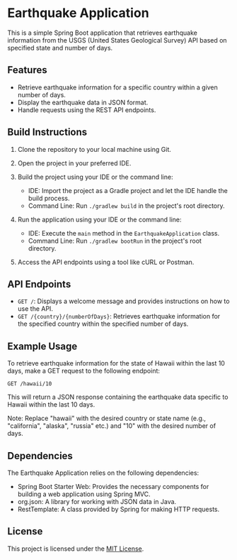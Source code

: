 # Earthquake Application

This is a simple Spring Boot application that retrieves earthquake information from the USGS (United States Geological Survey) API based on specified state and number of days.

## Features

- Retrieve earthquake information for a specific country within a given number of days.
- Display the earthquake data in JSON format.
- Handle requests using the REST API endpoints.

## Build Instructions

1. Clone the repository to your local machine using Git.

2. Open the project in your preferred IDE.

3. Build the project using your IDE or the command line:
    - IDE: Import the project as a Gradle project and let the IDE handle the build process.
    - Command Line: Run `./gradlew build` in the project's root directory.

4. Run the application using your IDE or the command line:
    - IDE: Execute the `main` method in the `EarthquakeApplication` class.
    - Command Line: Run `./gradlew bootRun` in the project's root directory.

5. Access the API endpoints using a tool like cURL or Postman.

## API Endpoints

- `GET /`: Displays a welcome message and provides instructions on how to use the API.
- `GET /{country}/{numberOfDays}`: Retrieves earthquake information for the specified country within the specified number of days.

## Example Usage

To retrieve earthquake information for the state of Hawaii within the last 10 days, make a GET request to the following endpoint:

```
GET /hawaii/10
```

This will return a JSON response containing the earthquake data specific to Hawaii within the last 10 days.

Note: Replace "hawaii" with the desired country or state name (e.g., "california", "alaska", "russia" etc.) and "10" with the desired number of days.

## Dependencies

The Earthquake Application relies on the following dependencies:

- Spring Boot Starter Web: Provides the necessary components for building a web application using Spring MVC.
- org.json: A library for working with JSON data in Java.
- RestTemplate: A class provided by Spring for making HTTP requests.

## License

This project is licensed under the [MIT License](LICENSE).
